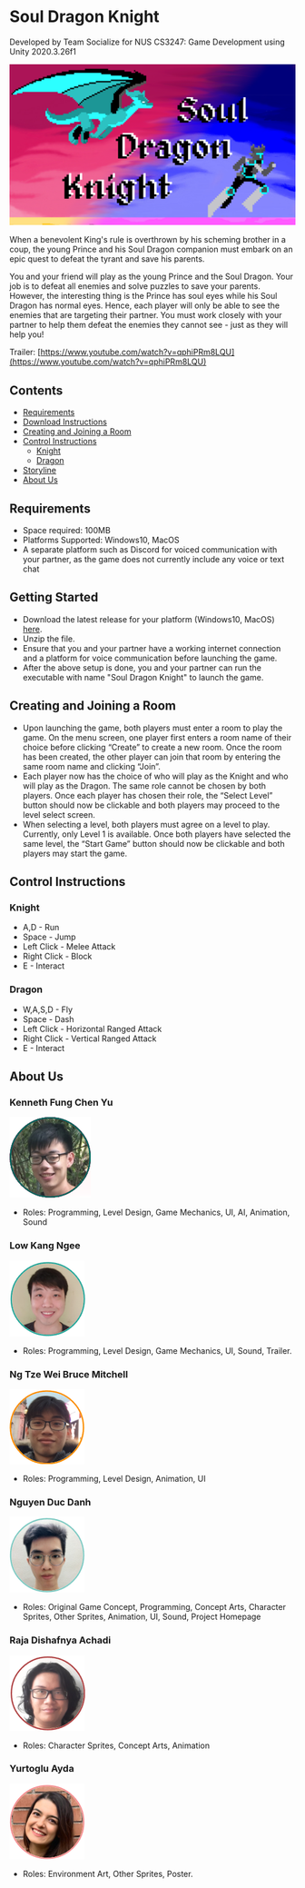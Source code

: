 #  Soul Dragon Knight

Developed by Team Socialize for NUS CS3247: Game Development using Unity 2020.3.26f1

<img src="images/game_poster.png">

When a benevolent King's rule is overthrown by his scheming brother in a coup, the young Prince and his Soul Dragon companion must embark on an epic quest to defeat the tyrant and save his parents.

You and your friend will play as the young Prince and the Soul Dragon. Your job is to defeat all enemies and solve puzzles to save your parents. However, the interesting thing is the Prince has soul eyes while his Soul Dragon has normal eyes. Hence, each player will only be able to see the enemies that are targeting their partner. You must work closely with your partner to help them defeat the enemies they cannot see - just as they will help you!

Trailer: [https://www.youtube.com/watch?v=qphiPRm8LQU](https://www.youtube.com/watch?v=qphiPRm8LQU)

## Contents
  * [Requirements](#requirements)
  * [Download Instructions](#download-instructions)
  * [Creating and Joining a Room](#creating-and-joining-a-room)
  * [Control Instructions](#control-instructions)
      - [Knight](#knight)
      - [Dragon](#dragon)
  * [Storyline](#storyline)
  * [About Us](#about-us)

## Requirements
- Space required: 100MB
- Platforms Supported: Windows10, MacOS
- A separate platform such as Discord for voiced communication with your partner, as the game does not currently include any voice or text chat

## Getting Started
- Download the latest release for your platform (Windows10, MacOS) [here]().
- Unzip the file.
- Ensure that you and your partner have a working internet connection and a platform for voice communication before launching the game.
- After the above setup is done, you and your partner can run the executable with name "Soul Dragon Knight" to launch the game.

## Creating and Joining a Room
- Upon launching the game, both players must enter a room to play the game. On the menu
screen, one player first enters a room name of their choice before clicking “Create” to create a
new room. Once the room has been created, the other player can join that room by entering the
same room name and clicking “Join”.
- Each player now has the choice of who will play as the Knight and who will play as the Dragon.
The same role cannot be chosen by both players. Once each player has chosen their role, the
“Select Level” button should now be clickable and both players may proceed to the level select
screen.
- When selecting a level, both players must agree on a level to play. Currently, only Level 1 is
available. Once both players have selected the same level, the “Start Game” button should now
be clickable and both players may start the game.

## Control Instructions

### Knight
* A,D - Run
* Space - Jump
* Left Click - Melee Attack
* Right Click - Block
* E - Interact

### Dragon
* W,A,S,D - Fly
* Space - Dash
* Left Click - Horizontal Ranged Attack
* Right Click - Vertical Ranged Attack
* E - Interact

## About Us

### Kenneth Fung Chen Yu
![](images/kennethh.png)
* Roles: Programming, Level Design, Game Mechanics, UI, AI, Animation, Sound

### Low Kang Ngee
![](images/kang_ngee.png)
* Roles: Programming, Level Design, Game Mechanics, UI, Sound, Trailer.

### Ng Tze Wei Bruce Mitchell
![](images/bruce.png)
* Roles: Programming, Level Design, Animation, UI

### Nguyen Duc Danh
![](images/danh.png)
* Roles: Original Game Concept, Programming, Concept Arts, Character Sprites, Other Sprites, Animation, UI, Sound, Project Homepage

### Raja Dishafnya Achadi
![](images/raja.png)
* Roles: Character Sprites, Concept Arts, Animation

### Yurtoglu Ayda
![](images/ayda.png)
* Roles: Environment Art, Other Sprites, Poster.
